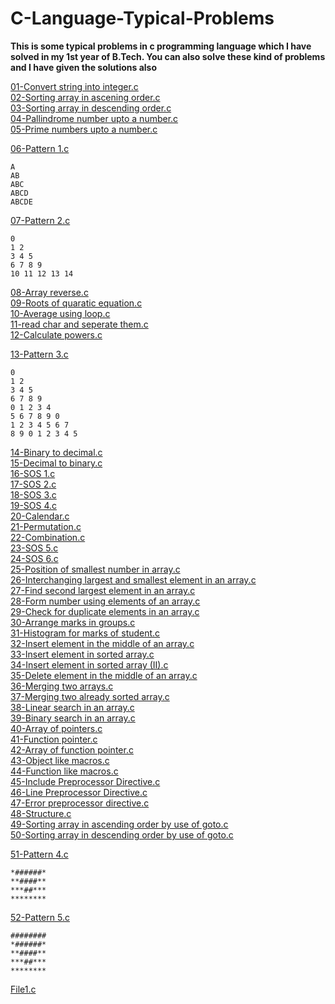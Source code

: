 # C-Language-Typical-Problems
<b>This is some typical problems in c programming language which I have solved in my 1st year of B.Tech. You can also solve these kind of problems and I have given the solutions also</b>

[01-Convert string into integer.c](01-Convert%20string%20into%20integer.c)<br>
[02-Sorting array in ascening order.c](02-Sorting%20array%20in%20ascening%20order.c)<br>
[03-Sorting array in descending order.c](03-Sorting%20array%20in%20descending%20order.c)<br>
[04-Pallindrome number upto a number.c](04-Pallindrome%20number%20upto%20a%20number.c)<br>
[05-Prime numbers upto a number.c](05-Prime%20numbers%20upto%20a%20number.c)<br>

[06-Pattern 1.c](06-Pattern%201.c)<br>
```
A
AB
ABC
ABCD
ABCDE
```
[07-Pattern 2.c](07-Pattern%202.c)<br>
```
0
1 2
3 4 5
6 7 8 9
10 11 12 13 14
```
[08-Array reverse.c](08-Array%20reverse.c)<br>
[09-Roots of quaratic equation.c](09-Roots%20of%20quaratic%20equation.c)<br>
[10-Average using loop.c](10-Average%20using%20loop.c)<br>
[11-read char and seperate them.c](11-read%20char%20and%20seperate%20them.c)<br>
[12-Calculate powers.c](12-Calculate%20powers.c)<br>

[13-Pattern 3.c](13-Pattern%203.c)<br>
```
0
1 2
3 4 5
6 7 8 9
0 1 2 3 4
5 6 7 8 9 0
1 2 3 4 5 6 7
8 9 0 1 2 3 4 5
```
[14-Binary to decimal.c](14-Binary%20to%20decimal.c)<br>
[15-Decimal to binary.c](15-Decimal%20to%20binary.c)<br>
[16-SOS 1.c](16-SOS%201.c)<br>
[17-SOS 2.c](17-SOS%202.c)<br>
[18-SOS 3.c](18-SOS%203.c)<br>
[19-SOS 4.c](19-SOS%204.c)<br>
[20-Calendar.c](20-Calendar.c)<br>
[21-Permutation.c](21-Permutation.c)<br>
[22-Combination.c](22-Combination.c)<br>
[23-SOS 5.c](23-SOS%205.c)<br>
[24-SOS 6.c](24-SOS%206.c)<br>
[25-Position of smallest number in array.c](25-Position%20of%20smallest%20number%20in%20array.c)<br>
[26-Interchanging largest and smallest element in an array.c](26-Interchanging%20largest%20and%20smallest%20element%20in%20an%20array.c)<br>
[27-Find second largest element in an array.c](27-Find%20second%20largest%20element%20in%20an%20array.c)<br>
[28-Form number using elements of an array.c](28-Form%20number%20using%20elements%20of%20an%20array.c)<br>
[29-Check for duplicate elements in an array.c](29-Check%20for%20duplicate%20elements%20in%20an%20array.c)<br>
[30-Arrange marks in groups.c](30-Arrange%20marks%20in%20groups.c)<br>
[31-Histogram for marks of student.c](31-Histogram%20for%20marks%20of%20student.c)<br>
[32-Insert element in the middle of an array.c](32-Insert%20element%20in%20the%20middle%20of%20an%20array.c)<br>
[33-Insert element in sorted array.c](33-Insert%20element%20in%20sorted%20array.c)<br>
[34-Insert element in sorted array (II).c](34-Insert%20element%20in%20sorted%20array%20(II).c)<br>
[35-Delete element in the middle of an array.c](35-Delete%20element%20in%20the%20middle%20of%20an%20array.c)<br>
[36-Merging two arrays.c](36-Merging%20two%20arrays.c)<br>
[37-Merging two already sorted array.c](37-Merging%20two%20already%20sorted%20array.c)<br>
[38-Linear search in an array.c](38-Linear%20search%20in%20an%20array.c)<br>
[39-Binary search in an array.c](39-Binary%20search%20in%20an%20array.c)<br>
[40-Array of pointers.c](40-Array%20of%20pointers.c)<br>
[41-Function pointer.c](41-Function%20pointer.c)<br>
[42-Array of function pointer.c](42-Array%20of%20function%20pointer.c)<br>
[43-Object like macros.c](43-Object%20like%20macros.c)<br>
[44-Function like macros.c](44-Function%20like%20macros.c)<br>
[45-Include Preprocessor Directive.c](45-Include%20Preprocessor%20Directive.c)<br>
[46-Line Preprocessor Directive.c](46-Line%20Preprocessor%20Directive.c)<br>
[47-Error preprocessor directive.c](47-Error%20preprocessor%20directive.c)<br>
[48-Structure.c](48-Structure.c)<br>
[49-Sorting array in ascending order by use of goto.c](49-Sorting%20array%20in%20ascending%20order%20by%20use%20of%20goto.c)<br>
[50-Sorting array in descending order by use of goto.c](50-Sorting%20array%20in%20descending%20order%20by%20use%20of%20goto.c)<br>

[51-Pattern 4.c](51-Pattern%204.c)<br>
```
*######*
**####**
***##***
********
```
[52-Pattern 5.c](52-Pattern%205.c)<br>
```
########
*######*
**####**
***##***
********
```
[File1.c](File1.c)<br>